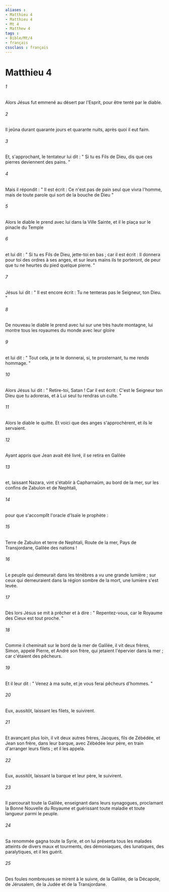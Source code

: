 ```yaml
---
aliases : 
- Matthieu 4
- Matthieu 4
- Mt 4
- Matthew 4
tags : 
- Bible/Mt/4
- français
cssclass : français
---
```


# Matthieu 4

###### 1
Alors Jésus fut emmené au désert par l'Esprit, pour être tenté par le diable. 
###### 2
Il jeûna durant quarante jours et quarante nuits, après quoi il eut faim. 
###### 3
Et, s'approchant, le tentateur lui dit : " Si tu es Fils de Dieu, dis que ces pierres deviennent des pains. " 
###### 4
Mais il répondit : " Il est écrit : Ce n'est pas de pain seul que vivra l'homme, mais de toute parole qui sort de la bouche de Dieu " 
###### 5
Alors le diable le prend avec lui dans la Ville Sainte, et il le plaça sur le pinacle du Temple 
###### 6
et lui dit : " Si tu es Fils de Dieu, jette-toi en bas ; car il est écrit : Il donnera pour toi des ordres à ses anges, et sur leurs mains ils te porteront, de peur que tu ne heurtes du pied quelque pierre. " 
###### 7
Jésus lui dit : " Il est encore écrit : Tu ne tenteras pas le Seigneur, ton Dieu. " 
###### 8
De nouveau le diable le prend avec lui sur une très haute montagne, lui montre tous les royaumes du monde avec leur gloire 
###### 9
et lui dit : " Tout cela, je te le donnerai, si, te prosternant, tu me rends hommage. " 
###### 10
Alors Jésus lui dit : " Retire-toi, Satan ! Car il est écrit : C'est le Seigneur ton Dieu que tu adoreras, et à Lui seul tu rendras un culte. " 
###### 11
Alors le diable le quitte. Et voici que des anges s'approchèrent, et ils le servaient. 
###### 12
Ayant appris que Jean avait été livré, il se retira en Galilée 
###### 13
et, laissant Nazara, vint s'établir à Capharnaüm, au bord de la mer, sur les confins de Zabulon et de Nephtali, 
###### 14
pour que s'accomplît l'oracle d'Isaïe le prophète : 
###### 15
Terre de Zabulon et terre de Nephtali, Route de la mer, Pays de Transjordane, Galilée des nations ! 
###### 16
Le peuple qui demeurait dans les ténèbres a vu une grande lumière ; sur ceux qui demeuraient dans la région sombre de la mort, une lumière s'est levée. 
###### 17
Dès lors Jésus se mit à prêcher et à dire : " Repentez-vous, car le Royaume des Cieux est tout proche. " 
###### 18
Comme il cheminait sur le bord de la mer de Galilée, il vit deux frères, Simon, appelé Pierre, et André son frère, qui jetaient l'épervier dans la mer ; car c'étaient des pêcheurs. 
###### 19
Et il leur dit : " Venez à ma suite, et je vous ferai pêcheurs d'hommes. " 
###### 20
Eux, aussitôt, laissant les filets, le suivirent. 
###### 21
Et avançant plus loin, il vit deux autres frères, Jacques, fils de Zébédée, et Jean son frère, dans leur barque, avec Zébédée leur père, en train d'arranger leurs filets ; et il les appela. 
###### 22
Eux, aussitôt, laissant la barque et leur père, le suivirent. 
###### 23
Il parcourait toute la Galilée, enseignant dans leurs synagogues, proclamant la Bonne Nouvelle du Royaume et guérissant toute maladie et toute langueur parmi le peuple. 
###### 24
Sa renommée gagna toute la Syrie, et on lui présenta tous les malades atteints de divers maux et tourments, des démoniaques, des lunatiques, des paralytiques, et il les guérit. 
###### 25
Des foules nombreuses se mirent à le suivre, de la Galilée, de la Décapole, de Jérusalem, de la Judée et de la Transjordane. 

